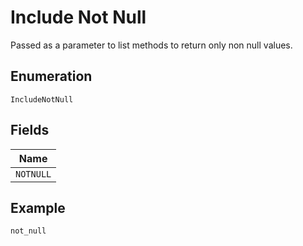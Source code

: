 
# Include Not Null

Passed as a parameter to list methods to return only non null values.

## Enumeration

`IncludeNotNull`

## Fields

| Name |
|  --- |
| `NOTNULL` |

## Example

```
not_null
```


